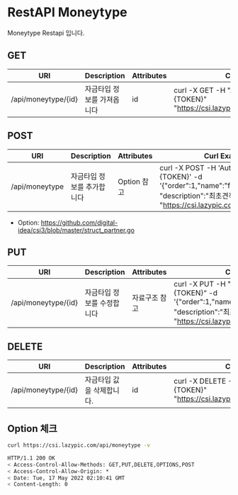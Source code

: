 # RestAPI Moneytype

Moneytype Restapi 입니다.

## GET

| URI | Description | Attributes | Curl Example |
| --- | --- | --- | --- |
|/api/moneytype/{id}|자금타입 정보를 가져옵니다|id|curl -X GET -H "Authorization: Basic {TOKEN}" "https://csi.lazypic.com/api/moneytype/{id}"

## POST

| URI | Description | Attributes | Curl Example |
| --- | --- | --- | --- |
|/api/moneytype|자금타입 정보를 추가합니다| Option 참고 |curl -X POST -H 'Authorization: Basic {TOKEN}' -d '{"order":1,"name":"firstestimate", "description":"최초견적"}' "https://csi.lazypic.com/api/moneytype"

- Option: https://github.com/digital-idea/csi3/blob/master/struct_partner.go

## PUT

| URI | Description | Attributes | Curl Example |
| --- | --- | --- | --- |
|/api/moneytype/{id}|자금타입 정보를 수정합니다| 자료구조 참고 |curl -X PUT -H "Authorization: Basic {TOKEN}“ -d '{"order":1,"name":"firstestimate", "description":"최초견적"}' "https://csi.lazypic.com/api/moneytype/{id}"

## DELETE

| URI | Description | Attributes | Curl Example |
| --- | --- | --- | --- |
|/api/moneytype/{id}| 자금타입 값을 삭제합니다.|id|curl -X DELETE -H "Authorization: Basic {TOKEN}" "https://csi.lazypic.com/api/moneytype/{id}"

## Option 체크

```bash
curl https://csi.lazypic.com/api/moneytype -v
```

```bash
HTTP/1.1 200 OK
< Access-Control-Allow-Methods: GET,PUT,DELETE,OPTIONS,POST
< Access-Control-Allow-Origin: *
< Date: Tue, 17 May 2022 02:10:41 GMT
< Content-Length: 0
```
